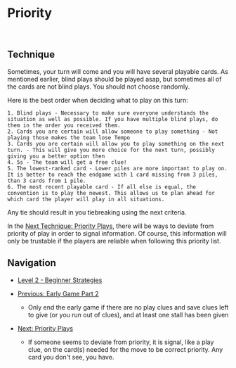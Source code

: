 # Priority

<br />

## Technique

Sometimes, your turn will come and you will have several playable cards. As mentioned earlier, blind plays should be played asap, but sometimes all of the cards are not blind plays. You should not choose randomly.

Here is the best order when deciding what to play on this turn:

	1. Blind plays - Necessary to make sure everyone understands the situation as well as possible. If you have multiple blind plays, do them in the order you received them.
	2. Cards you are certain will allow someone to play something - Not playing those makes the team lose Tempo
	3. Cards you are certain will allow you to play something on the next turn. - This will give you more choice for the next turn, possibly giving you a better option then
	4. 5s - The team will get a free clue!
	5. The lowest-ranked card - Lower piles are more important to play on. It is better to reach the endgame with 1 card missing from 3 piles, than 3 cards from 1 pile.
	6. The most recent playable card - If all else is equal, the convention is to play the newest. This allows us to plan ahead for which card the player will play in all situations.

Any tie should result in you tiebreaking using the next criteria.

In the [Next Technique: Priority Plays](https://github.com/agilbert1412/HanabiStrategy/blob/master/Strategy/Level%202%20-%20Beginner/20%20-%20Priority%20Plays.md), there will be ways to deviate from priority of play in order to signal information. Of course, this information will only be trustable if the players are reliable when following this priority list.

## Navigation

* [Level 2 - Beginner Strategies](https://github.com/agilbert1412/HanabiStrategy/blob/master/Strategy/Level%202%20-%20Beginner/Level%202%20-%20Beginner.md)

* [Previous: Early Game Part 2](https://github.com/agilbert1412/HanabiStrategy/blob/master/Strategy/Level%202%20-%20Beginner/18%20-%20Early%20Game%202.md)
	* Only end the early game if there are no play clues and save clues left to give (or you run out of clues), and at least one stall has been given

* [Next: Priority Plays](https://github.com/agilbert1412/HanabiStrategy/blob/master/Strategy/Level%202%20-%20Beginner/20%20-%20Priority%20Plays.md)
	* If someone seems to deviate from priority, it is signal, like a play clue, on the card(s) needed for the move to be correct priority. Any card you don't see, you have.